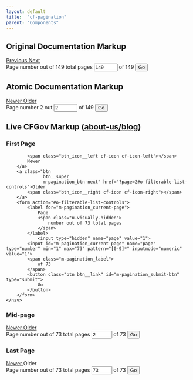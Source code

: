 ```yaml
---
layout: default
title:  "cf-pagination"
parent: "Components"
---
```


## Original Documentation Markup
<div class="u-mb30">
  <nav class="pagination">
      <a class="btn btn__super pagination_prev" href="#pagination_content">
          <span class="btn_icon__left cf-icon cf-icon-left"></span>
          Previous
      </a>
      <a class="btn btn__super pagination_next" href="#pagination_content">
          Next
          <span class="btn_icon__right cf-icon cf-icon-right"></span>
      </a>
      <form class="pagination_form" action="index.html#pagination_content">
          <label class="pagination_label"
                 for="pagination_current-page">
              Page
              <span class="u-visually-hidden">
                  number out of 149 total pages
              </span>
          </label>
          <input
              class="pagination_current-page"
              id="pagination_current-page"
              name="pagination_current-page"
              type="number" min="1" max="149"
              value="149">
          <span class="pagination_label">
              <span aria-hidden="true">
                  of 149
              </span>
          </span>
          <button class="btn btn__link pagination_submit"
                  id="pagination_submit"
                  type="submit">
              Go
          </button>
      </form>
  </nav>
</div>

## Atomic Documentation Markup

<div class="u-mb30">
  <nav class="m-pagination" role="navigation" aria-label="Pagination">
      <a class="btn
                m-pagination_btn-prev"
         href="?page=1#o-filterable-list-controls">
          <span class="cf-icon cf-icon-left btn_icon__left "></span>
          Newer
      </a>
      <a class="btn
               m-pagination_btn-next"
         href="?page=3#o-filterable-list-controls">
          Older
          <span class="cf-icon cf-icon-right btn_icon__right"></span>
      </a>
      <form class="m-pagination_form"
              action="#o-filterable-list-controls">
          <label class="m-pagination_label"
                   for="m-pagination_current-page">
              Page
              <span class="u-visually-hidden">
                  number 2 out
              </span>
              <input class="m-pagination_current-page"
                       id="m-pagination_current-page"
                       name="page"
                       type="number"
                       min="1"
                       max="149"
                       pattern="[0-9]*"
                       inputmode="numeric"
                       value="2">
              of 149
          </label>
          <button class="btn
                           btn__link
                           m-pagination_submit-btn"
                    id="m-pagination_submit-btn"
                    type="submit">Go</button>
      </form>
  </nav>
</div>

## Live CFGov Markup (<a href="http://www.consumerfinance.gov/about-us/blog/">about-us/blog</a>)

### First Page
<div class="u-mb30">
  <nav class="m-pagination" role="navigation" aria-label="Pagination">
        <a class="btn
                  btn__super
                  btn__disabled
                  m-pagination_btn-prev">

            <span class="btn_icon__left cf-icon cf-icon-left"></span>
            Newer
        </a>
        <a class="btn
                  btn__super
                  m-pagination_btn-next" href="?page=2#o-filterable-list-controls">Older
            <span class="btn_icon__right cf-icon cf-icon-right"></span>
        </a>
        <form action="#o-filterable-list-controls">
            <label for="m-pagination_current-page">
                Page
                <span class="u-visually-hidden">
                    number out of 73 total pages
                </span>
            </label>
                <input type="hidden" name="page" value="1">
            <input id="m-pagination_current-page" name="page" type="number" min="1" max="73" pattern="[0-9]*" inputmode="numeric" value="1">
            <span class="m-pagination_label">
                of 73
            </span>
            <button class="btn btn__link" id="m-pagination_submit-btn" type="submit">
                Go
            </button>
        </form>
    </nav>
</div>

### Mid-page

<div class="u-mb30">
  <nav class="m-pagination" role="navigation" aria-label="Pagination">
        <a class="btn
                  btn__super
                  m-pagination_btn-prev" href="?page=1#o-filterable-list-controls">
            <span class="btn_icon__left cf-icon cf-icon-left"></span>
            Newer
        </a>
        <a class="btn
                  btn__super
                  m-pagination_btn-next" href="?page=3#o-filterable-list-controls">Older
            <span class="btn_icon__right cf-icon cf-icon-right"></span>
        </a>
        <form action="#o-filterable-list-controls">
            <label for="m-pagination_current-page">
                Page
                <span class="u-visually-hidden">
                    number out of 73 total pages
                </span>
            </label>
              <input type="hidden" name="page" value="2">
            <input id="m-pagination_current-page" name="page" type="number" min="1" max="73" pattern="[0-9]*" inputmode="numeric" value="2">
            <span class="m-pagination_label">
                of 73
            </span>
            <button class="btn btn__link" id="m-pagination_submit-btn" type="submit">
                Go
            </button>
        </form>
    </nav>
</div>

### Last Page

<div class="u-mb30">
  <nav class="m-pagination" role="navigation" aria-label="Pagination">
        <a class="btn
                  btn__super
                  m-pagination_btn-prev" href="?page=72#o-filterable-list-controls">
            <span class="btn_icon__left cf-icon cf-icon-left"></span>
            Newer
        </a>
        <a class="btn
                  btn__super
                  btn__disabled m-pagination_btn-next">
        Older
            <span class="btn_icon__right cf-icon cf-icon-right"></span>
        </a>
        <form action="#o-filterable-list-controls">
            <label for="m-pagination_current-page">
                Page
                <span class="u-visually-hidden">
                    number out of 73 total pages
                </span>
            </label>
                <input type="hidden" name="page" value="73">
            <input id="m-pagination_current-page" name="page" type="number" min="1" max="73" pattern="[0-9]*" inputmode="numeric" value="73">
            <span class="m-pagination_label">
                of 73
            </span>
            <button class="btn btn__link" id="m-pagination_submit-btn" type="submit">
                Go
            </button>
        </form>
    </nav>
</div>
